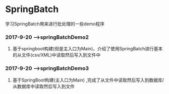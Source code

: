 # SpringBatch
学习SpringBatch用来进行批处理的一些demo程序

### 2017-9-20 -->springBatchDemo2 ###
1. 基于springboot构建(但是主入口为Main)，介绍了使用SpringBatch进行基本的从文件(csv/XML)中读取然后写入到文件中

### 2017-9-20 -->springBatchDemo3 ###

1. 基于SpringBoot构建(主入口为Main) ,完成了从文件中读取然后写入到数据库/从数据库中读取然后写入到文件


